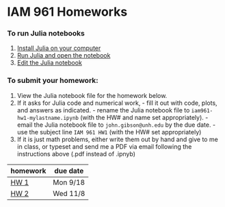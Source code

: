 # IAM 961 Homeworks

### To run Julia notebooks
  1. [Install Julia on your computer](http://channelflow.org/dokuwiki/doku.php?id=gibson:teaching:fall-2016:math753:installing-julia)
  2. [Run Julia and open the notebook](http://channelflow.org/dokuwiki/doku.php?id=gibson:teaching:fall-2016:math753:julia-notebooks)
  3. [Edit the Julia notebook](http://channelflow.org/dokuwiki/doku.php?id=gibson:teaching:fall-2016:math753:notebook-workflow)

### To submit your homework:

  1. View the Julia notebook file for the homework below.
  2. If it asks for Julia code and numerical work,
    - fill it out with code, plots, and answers as indicated.
    - rename the Julia notebook file to `iam961-hw1-mylastname.ipynb` (with the HW# and name set appropriately).
    - email the Julia notebook file to `john.gibson@unh.edu` by the due date.
    - use the subject line `IAM 961 HW1` (with the HW# set appropriately)
  3. If it is just math problems, either write them out by hand and give to me in class, or typeset and send me a PDF via email following the instructions above (.pdf instead of .ipnyb)
 
| homework | due date |
|----------|----------|
|[HW 1](iam961-hw1.ipynb)| Mon 9/18 |
|[HW 2](iam961-hw2.ipynb)| Wed 11/8 |

